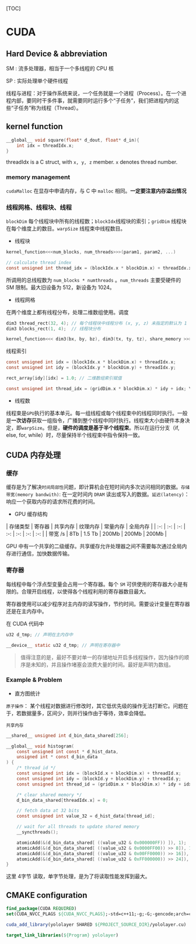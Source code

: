 [TOC]

# CUDA

## Hard Device & abbreviation

SM : 流多处理器，相当于一个多线程的 CPU 核

SP : 实际处理单个硬件线程

线程与进程：对于操作系统来说，一个任务就是一个进程（Process）。在一个进程内部，要同时干多件事，就需要同时运行多个“子任务”，我们把进程内的这些“子任务”称为线程（Thread）。

## kernel function

```c
__global__ void square(float* d_dout, float* d_in){
    int idx = threadIdx.x;
}
```

threadIdx is a C struct, with `x, y, z` member. `x` denotes thread number.

### memory management

`cudaMalloc` 在显存中申请内存，与 C 中 `malloc` 相同。**一定要注意内存溢出情况**

### 线程网格、线程块、线程

`blockDim` 每个线程块中所有的线程数；`blockIdx`线程块的索引；`gridDim` 线程块在每个维度上的数目。`warpSize` 线程束中线程数目。 

* 线程块

```c
kernel_function<<<num_blocks, num_threads>>>(param1, param2, ...)

// calculate thread index
const unsigned int thread_idx = (blockIdx.x * blockDim.x) + threadIdx.x;
```

所调用的总线程数为 `num_blocks * numthreads` 。`num_threads` 主要受硬件的 SM 限制。最大旧设备为 512，新设备为 1024。

* 线程网格

在两个维度上都有线程分布，处理二维数组使用。调度

```c
dim3 thread_rect(32, 4); // 每个线程块中线程分布 (x, y, z) 未指定的默认为 1
dim3 blocks_rect(1, 4);  // 线程块分布

kernel_function<<< dim3(bx, by, bz), dim3(tx, ty, tz), share_memory >>>(...);
```

线程索引

```c
const unsigned int idx = (blockIdx.x * blockDim.x) + threadIdx.x;
const unsigned int idy = (blockIdx.y * blockDim.y) + threadIdx.y;

rect_array[idy][idx] = 1.0; // 二维数组索引赋值

const unsigned int thread_idx = (gridDim.x * blockDim.x) * idy + idx; \\ 线程数
```

* 线程数

线程束是`GPU`执行的基本单元。每一组线程或每个线程束中的线程同时执行。一般是**一次访存**获取一组指令，广播到整个线程中同时执行。线程束大小由硬件本身决定，即`warpSize`。但是，**硬件的调度是基于半个线程束**。所以在运行分支（if, else, for, while）时，尽量保持半个线程束中指令保持一致。

## CUDA 内存处理

### 缓存

缓存是为了解决`时间局部性`问题，即计算机会在短时间内多次访问相同的数据。`存储带宽(memory bandwith)`: 在一定时间内 `DRAM` 读出或写入的数据。`延迟(latency)`：响应一个获取内存的请求所花费的时间。

* GPU 缓存结构

| 存储类型 | 寄存器 | 共享内存 | 纹理内存 | 常量内存 | 全局内存 |
| :-: | :-: | :-: | :-: | :-: | :-: | :-: |
| 带宽 /s | 8Tb | 1.5 Tb | 200Mb | 200Mb | 200Mb |

GPU 中有一个共享的二级缓存。共享缓存允许处理器之间不需要每次通过全局内存进行通信，加快数据传输。

### 寄存器

每线程中每个浮点型变量会占用一个寄存器。每个 `SM` 可供使用的寄存器大小是有限的。合理开启线程，以使得各个线程利用的寄存器数目最大。

寄存器使用可以减少程序对主内存的读写操作，节约时间。需要设计变量在寄存器还是在主内存中。

在 CUDA 代码中

```c
u32 d_tmp; // 声明在主内存中 

__device__ static u32 d_tmp; // 声明在寄存器中
```

> 值得注意的是，最好不要对单一的存储地址开启多线程操作，因为操作的顺序是未知的，并且操作堵塞会浪费大量的时间。最好是声明为数组。

### Example & Problem

* 直方图统计

`原子操作`： 某个线程对数据进行修改时，其它低优先级的操作无法打断它。问题在于，若数据量多，区间少，则并行操作由于等待，效率会降低。

`共享内存`

```c
__shared__ unsigned int d_bin_data_shared[256];

__global__ void histogram(
    const unsigned int const * d_hist_data,
    unsigned int * const d_bin_data
) {
    /* thread id */
    const unsigned int idx = (blockId.x + blockDim.x) + threadId.x;
    const unsigned int idy = (blockId.y + blockDim.y) + threadId.y;
    const unsigned int thread_id = (gridDim.x * blockDim.x) * idy + idx;

    /* clear shared memory */
    d_bin_data_shared[threadIdx.x] = 0;

    // fetch data at 32 bits
    const unsigned int value_32 = d_hist_data[thread_id];

    // wait for all threads to update shared memory
    __syncthreads();

    atomicAdd(&(d_bin_data_shared[ ((value_u32 & 0x000000FF)) ]), 1);
    atomicAdd(&(d_bin_data_shared[ ((value_u32 & 0x0000FF00)) >> 8]), 1);
    atomicAdd(&(d_bin_data_shared[ ((value_u32 & 0x00FF0000)) >> 16]), 1);
    atomicAdd(&(d_bin_data_shared[ ((value_u32 & 0xFF000000)) >> 24]), 1);
}

```

这里 4字节 读取，单字节处理，是为了将读取性能发挥到最大。

## CMAKE configuration

```cmake
find_package(CUDA REQUIRED)
set(CUDA_NVCC_PLAGS ${CUDA_NVCC_PLAGS};-std=c++11;-g;-G;-gencode;arch=compute_30;code=sm_30)

cuda_add_library(yololayer SHARED ${PROJECT_SOURCE_DIR}/yololayer.cu)

target_link_libraries(${Program} yololayer)
```
